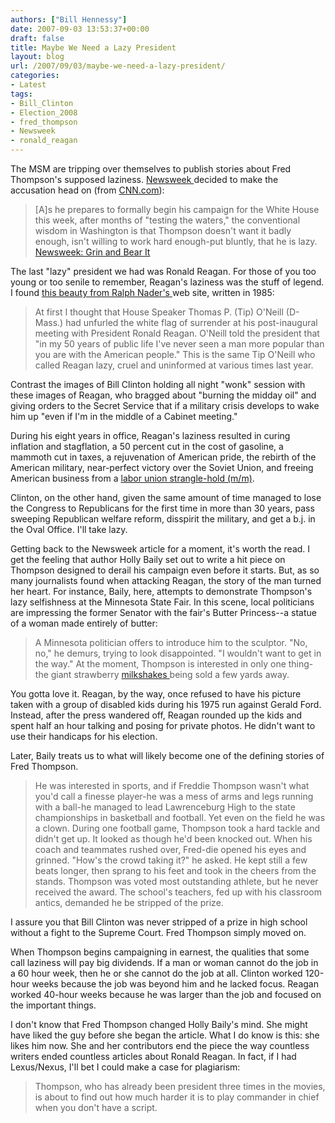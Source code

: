 ```yaml
---
authors: ["Bill Hennessy"]
date: 2007-09-03 13:53:37+00:00
draft: false
title: Maybe We Need a Lazy President
layout: blog
url: /2007/09/03/maybe-we-need-a-lazy-president/
categories:
- Latest
tags:
- Bill_Clinton
- Election_2008
- fred_thompson
- Newsweek
- ronald_reagan
---
```


The MSM are tripping over themselves to publish stories about Fred Thompson's supposed laziness. [Newsweek ](https://www.msnbc.msn.com/id/20546334/site/newsweek/page/0/)decided to make the accusation head on (from [CNN.com](https://politicalticker.blogs.cnn.com/)):


> [A]s he prepares to formally begin his campaign for the White House this week, after months of "testing the waters," the conventional wisdom in Washington is that Thompson doesn't want it badly enough, isn't willing to work hard enough-put bluntly, that he is lazy. [Newsweek: Grin and Bear It](https://www.msnbc.msn.com/id/20546334/site/newsweek/page/0/)


The last "lazy" president we had was Ronald Reagan. For those of you too young or too senile to remember, Reagan's laziness was the stuff of legend. I found [this beauty from Ralph Nader's ](https://www.nader.org/template.php?/archives/701-Tip-ONeills-Strategic-Attack-on-Reagan.html)web site, written in 1985:


> At first I thought that House Speaker Thomas P. (Tip) O'Neill (D-Mass.) had unfurled the white flag of surrender at his post-inaugural meeting with President Ronald Reagan. O'Neill told the president that "in my 50 years of public life I've never seen a man more popular than you are with the American people." This is the same Tip O'Neill who called Reagan lazy, cruel and uninformed at various times last year.


Contrast the images of Bill Clinton holding all night "wonk" session with these images of Reagan, who bragged about "burning the midday oil" and giving orders to the Secret Service that if a military crisis develops to wake him up "even if I'm in the middle of a Cabinet meeting."

During his eight years in office, Reagan's laziness resulted in curing inflation and stagflation, a 50 percent cut in the cost of gasoline, a mammoth cut in taxes, a rejuvenation of American pride, the rebirth of the American military, near-perfect victory over the Soviet Union, and freeing American business from a [labor union strangle-hold (m/m)](https://michellemalkin.com/2007/09/03/blowing-the-whistle-on-big-labor/).

Clinton, on the other hand, given the same amount of time managed to lose the Congress to Republicans for the first time in more than 30 years, pass sweeping Republican welfare reform, disspirit the military, and get a b.j. in the Oval Office. I'll take lazy.

Getting back to the Newsweek article for a moment, it's worth the read. I get the feeling that author Holly Baily set out to write a hit piece on Thompson designed to derail his campaign even before it starts. But, as so many journalists found when attacking Reagan, the story of the man turned her heart. For instance, Baily, here, attempts to demonstrate Thompson's lazy selfishness at the Minnesota State Fair. In this scene, local politicians are impressing the former Senator with the fair's Butter Princess--a statue of a woman made entirely of butter:


> A Minnesota politician offers to introduce him to the sculptor. "No, no," he demurs, trying to look disappointed. "I wouldn't want to get in the way." At the moment, Thompson is interested in only one thing-the giant strawberry [milkshakes ](https://lazyway.blogs.com/lazy_way/2005/04/the_ice_cream_s_5.html)being sold a few yards away.


You gotta love it. Reagan, by the way, once refused to have his picture taken with a group of disabled kids during his 1975 run against Gerald Ford. Instead, after the press wandered off, Reagan rounded up the kids and spent half an hour talking and posing for private photos. He didn't want to use their handicaps for his election.

Later, Baily treats us to what will likely become one of the defining stories of Fred Thompson.


> He was interested in sports, and if Freddie Thompson wasn't what you'd call a finesse player-he was a mess of arms and legs running with a ball-he managed to lead Lawrenceburg High to the state championships in basketball and football. Yet even on the field he was a clown. During one football game, Thompson took a hard tackle and didn't get up. It looked as though he'd been knocked out. When his coach and teammates rushed over, Fred-die opened his eyes and grinned. "How's the crowd taking it?" he asked. He kept still a few beats longer, then sprang to his feet and took in the cheers from the stands. Thompson was voted most outstanding athlete, but he never received the award. The school's teachers, fed up with his classroom antics, demanded he be stripped of the prize.


I assure you that Bill Clinton was never stripped of a prize in high school without a fight to the Supreme Court. Fred Thompson simply moved on.

When Thompson begins campaigning in earnest, the qualities that some call laziness will pay big dividends. If a man or woman cannot do the job in a 60 hour week, then he or she cannot do the job at all. Clinton worked 120-hour weeks because the job was beyond him and he lacked focus. Reagan worked 40-hour weeks because he was larger than the job and focused on the important things.

I don't know that Fred Thompson changed Holly Baily's mind. She might have liked the guy before she began the article. What I do know is this: she likes him now. She and her contributors end the piece the way countless writers ended countless articles about Ronald Reagan. In fact, if I had Lexus/Nexus, I'll bet I could make a case for plagiarism:


> Thompson, who has already been president three times in the movies, is about to find out how much harder it is to play commander in chief when you don't have a script.



